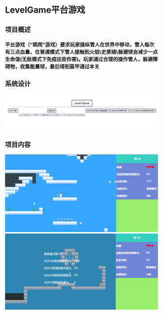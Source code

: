 # LevelGame平台游戏
## 项目概述
### 平台游戏（“跳爬”游戏）要求玩家操纵雪人在世界中移动，雪人每次有三点血量，在普通模式下雪人接触到火焰\史莱姆\躲避球会减少一点生命值(无敌模式下免疫这些伤害)。玩家通过合理的操作雪人，躲避障碍物，收集能量球，最后得到盔甲通过本关
## 系统设计
###
![Alt text](https://github.com/GiantApe-LRX/levelgame/blob/master/asset/1.png)
## 项目内容
![Alt text](https://github.com/GiantApe-LRX/levelgame/blob/master/asset/2.png)
![Alt text](https://github.com/GiantApe-LRX/levelgame/blob/master/asset/3.png)
